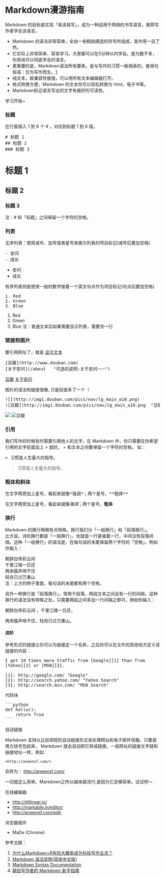 Markdown漫游指南
========


Markdown 的目标是实现「易读易写」，成为一种适用于网络的书写语言。推荐写作者学会该语言。

* Markdown 的语法非常简单，全由一些精挑细选的符号所组成，其作用一目了然。
* 它实际上非常简单、容易学习。大家都可以在5分钟以内学会。是为数不多，你真地可以彻底学会的语言。
* 更重要的是，Markdown语法所有要素，是与写作的习惯一脉相承的，套用句俗语：仅为写作而生。[1][1]
* 纯文本，故兼容性极强，可以用所有文本编辑器打开。
* 格式转换方便，Markdown 的文本你可以轻松转换为 html、电子书等。
* Markdown标记语言写出的文字有极好的可读性。

学习开始~

### 标题
在行首插入 1 到 6 个 # ，对应到标题 1 到 6 级。
<pre>
# 标题 1
## 标题 2
### 标题 3
</pre>
# 标题 1
## 标题 2
### 标题 3

注：# 和「标题」之间保留一个字符的空格。


### 列表
无序列表：使用减号、加号或者星号来做为列表的项目标记(减号后要加空格)
<pre>
- 安问
- 成长
</pre>
- 安问
- 成长

有序列表则是使用一般的数字接着一个英文句点作为项目标记(句点后要加空格)
<pre>
1. Red
2. Green
3. Blue
</pre>
1. Red
2. Green
3. Blue
注：普通文本后如果需要显示列表，需要空一行

### 链接和图片
要引用网址了，就是 [显示文本](链接地址)
<pre>
[豆瓣](http://www.douban.com)  
[关于安问](/about   "可选的说明:关于安问~~~")
</pre>
[豆瓣](http://www.douban.com)  [关于安问](/about   "可选的说明:关于安问~~~")

图片的语法和链接很像, 只是前面多了一个 ！
<pre>
![](http://img1.douban.com/pics/nav/lg_main_a10.png)
![豆瓣](http://img1.douban.com/pics/nav/lg_main_a10.png  "豆瓣logo")
</pre>
![](http://img1.douban.com/pics/nav/lg_main_a10.png)
![豆瓣](http://img1.douban.com/pics/nav/lg_main_a10.png  "豆瓣logo")


### 引用
我们写作的时候有时需要引用他人的文字，在 Markdown 中，你只需要在你希望引用的文字前面加上 > 就好。 > 和文本之间要保留一个字符的空格。
如：
<pre>
> 习惯是人生最大的指导。
</pre>
> 习惯是人生最大的指导。


### 粗体和斜体
<pre>
在文字两旁加上星号，看起来就像*强调*；两个星号，**粗体**
</pre>
在文字两旁加上星号，看起来就像*强调*；两个星号，**粗体**


###  换行
Markdown 的换行稍微有点特殊。换行我们分「一般换行」和「段落换行」。  
比方说，诗的换行都是「一般换行」，也就是一行紧接着一行，中间没有段落间隔。这种「一般换行」的语法是，在每句话的末尾保留两个字符的「空格」，例如你输入：

朝辞白帝彩云间  
千里江陵一日还  
两岸猿声啼不住  
轻舟已过万重山   
注：上方的例子里面，每句话的末尾都有两个空格。

另外一种换行是「段落换行」，常用于段落，两段文本之间会有一行的间隔，这种换行的语法没有特殊之处，只需要两段之间多加一行间隔之即可，例如你输入：

朝辞白帝彩云间 ，千里江陵一日还，

两岸猿声啼不住，轻舟已过万重山。


#### 进阶
参考形式的链接让你可以为链接定一个名称，之后你可以在文件的其他地方定义该链接的内容：

<pre>
I get 10 times more traffic from [Google][1] than from
[Yahoo][2] or [MSN][3].

[1]: http://google.com/ "Google"
[2]: http://search.yahoo.com/ "Yahoo Search"
[3]: http://search.msn.com/ "MSN Search"
</pre>

代码块

<pre>
```python
def hello():
    return True
```
</pre>

自动链接

Markdown 支持以比较简短的自动链接形式来处理网址和电子邮件信箱，只要是用方括号包起来， Markdown 就会自动把它转成链接。一般网址的链接文字就和链接地址一样，例如：

    <http://anwensf.com/>
会转为：
<http://anwensf.com/>

一切就这么简单。Markdown之所以越来越流行,是因为它足够简单。试试吧～

在线编辑器

-  <http://dillinger.io/>
-  <http://markable.in/editor/>
- <http://anwensf.com/edit>

浏览器插件

-  MaDe (Chrome)


参考文献：

1. [为什么Markdown+R有较大概率成为科技写作主流？][1]
2. [Markdown 语法说明(简体中文版)][2]
3. [Markdown Syntax Documentation][3]
4. [献给写作者的 Markdown 新手指南][4]

[1]:http://www.yangzhiping.com/tech/r-markdown-knitr.html
[2]:http://wowubuntu.com/markdown/basic.html
[3]:http://daringfireball.net/projects/markdown/syntax
[4]:http://jianshu.io/p/q81RER